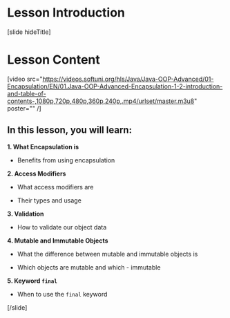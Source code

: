 # Lesson Introduction

[slide hideTitle]

# Lesson Content

[video src="https://videos.softuni.org/hls/Java/Java-OOP-Advanced/01-Encapsulation/EN/01.Java-OOP-Advanced-Encapsulation-1-2-introduction-and-table-of-contents-,1080p,720p,480p,360p,240p,.mp4/urlset/master.m3u8" poster="" /]

## In this lesson, you will learn:

**1. What Encapsulation is** 

- Benefits from using encapsulation

**2. Access Modifiers**

- What access modifiers are

- Their types and usage

**3. Validation**

- How to validate our object data

**4. Mutable and Immutable Objects**

- What the difference between mutable and immutable objects is 

- Which objects are mutable and which - immutable

**5. Keyword `final`**

- When to use the `final` keyword 
    
[/slide]
